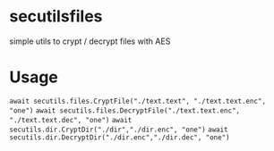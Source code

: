 # secutilsfiles

simple utils to crypt / decrypt files with AES

# Usage

`await secutils.files.CryptFile("./text.text", "./text.text.enc", "one")`
`await secutils.files.DecryptFile("./text.text.enc", "./text.text.dec", "one")`
`await secutils.dir.CryptDir("./dir","./dir.enc", "one")`
`await secutils.dir.DecryptDir("./dir.enc","./dir.dec", "one")`
